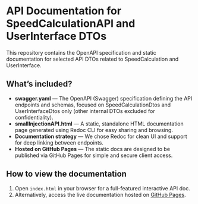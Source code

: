 # API Documentation for SpeedCalculationAPI and UserInterface DTOs

This repository contains the OpenAPI specification and static documentation for selected API DTOs related to SpeedCalculation and UserInterface.

## What’s included?

- **swagger.yaml** — The OpenAPI (Swagger) specification defining the API endpoints and schemas, focused on SpeedCalculationDtos and UserInterfaceDtos only (other internal DTOs excluded for confidentiality).
- **smallInjectionAPI.html** — A static, standalone HTML documentation page generated using Redoc CLI for easy sharing and browsing.
- **Documentation strategy** — We chose Redoc for clean UI and support for deep linking between endpoints.
- **Hosted on GitHub Pages** — The static docs are designed to be published via GitHub Pages for simple and secure client access.

## How to view the documentation

1. Open `index.html` in your browser for a full-featured interactive API doc.
2. Alternatively, access the live documentation hosted on [GitHub Pages](https://franciscomvargas.github.io/SmallInjectionApiDocumentation).